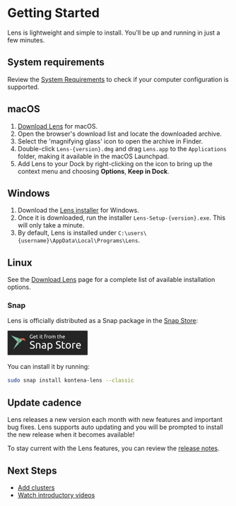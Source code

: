 # Getting Started

Lens is lightweight and simple to install. You'll be up and running in just a few minutes.


## System requirements

Review the [System Requirements](/supporting/requirements/) to check if your computer configuration is supported.


## macOS

1. [Download Lens](https://github.com/lensapp/lens/releases) for macOS.
2. Open the browser's download list and locate the downloaded archive.
3. Select the 'magnifying glass' icon to open the archive in Finder.
4. Double-click `Lens-{version}.dmg` and drag `Lens.app` to the `Applications` folder, making it available in the macOS Launchpad.
5. Add Lens to your Dock by right-clicking on the icon to bring up the context menu and choosing **Options**, **Keep in Dock**.


## Windows

1. Download the [Lens installer](https://github.com/lensapp/lens/releases) for Windows.
2. Once it is downloaded, run the installer `Lens-Setup-{version}.exe`. This will only take a minute.
3. By default, Lens is installed under `C:\users\{username}\AppData\Local\Programs\Lens`.


## Linux

See the [Download Lens](https://github.com/lensapp/lens/releases) page for a complete list of available installation options.


### Snap

Lens is officially distributed as a Snap package in the [Snap Store](https://snapcraft.io/store):

[![Get it from the Snap Store](images/snap-store.png)](https://snapcraft.io/kontena-lens)

You can install it by running:

```bash
sudo snap install kontena-lens --classic
```

## Update cadence

Lens releases a new version each month with new features and important bug fixes. Lens supports auto updating and you will be prompted to install the new release when it becomes available!

To stay current with the Lens features, you can review the [release notes](https://github.com/lensapp/lens/releases).


## Next Steps

- [Add clusters](../clusters/adding-clusters.md)
- [Watch introductory videos](./introductory-videos.md)

